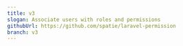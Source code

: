 ```yaml
---
title: v3
slogan: Associate users with roles and permissions
githubUrl: https://github.com/spatie/laravel-permission
branch: v3
---
```

